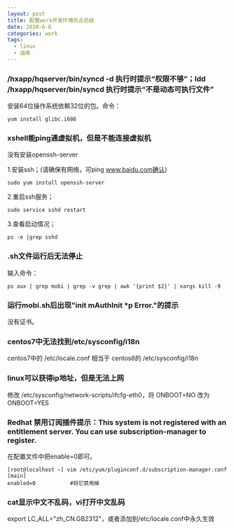 ```yaml
---
layout: post
title: 配置work开发环境坑点总结
date: 2020-6-8
categories: work
tags: 
  - linux
  - 运维
---
```


### /hxapp/hqserver/bin/syncd -d  执行时提示“权限不够”；ldd  /hxapp/hqserver/bin/syncd 执行时提示“不是动态可执行文件”

安装64位操作系统依赖32位的包。命令：

`yum install glibc.i686`

### xshell能ping通虚拟机，但是不能连接虚拟机

没有安装openssh-server

1.安装ssh；(请确保有网络，可ping www.baidu.com确认)

`sudo yum install openssh-server`

2.重启ssh服务；

`sudo service sshd restart`

3.查看启动情况；

`ps -e |grep sshd`

### .sh文件运行后无法停止

输入命令：

`ps aux | grep mobi | grep -v grep | awk '{print $2}' | xargs kill -9`

### 运行mobi.sh后出现"init mAuthInit *p Error."的提示

没有证书。

### centos7中无法找到/etc/sysconfig/i18n

centos7中的 /etc/locale.conf 相当于 centos6的 /etc/sysconfig/i18n

### linux可以获得ip地址，但是无法上网

修改 /etc/sysconfig/network-scripts/ifcfg-eth0，将 ONBOOT=NO 改为 ONBOOT=YES

### Redhat 禁用订阅插件提示：This system is not registered with an entitlement server. You can use subscription-manager to register.

在配置文件中把enable=0即可。

```
[root@localhost ~] vim /etc/yum/pluginconf.d/subscription-manager.conf
[main]
enabled=0           #将它禁用掉
```

### cat显示中文不乱码，vi打开中文乱码

export LC_ALL="zh_CN.GB2312"，或者添加到/etc/locale.conf中永久生效
